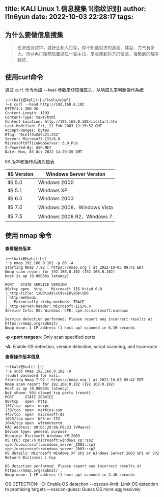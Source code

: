 title: KALI Linux 1.信息搜集 1(指纹识别)
author: l1n6yun
date: 2022-10-03 22:28:17
tags:
---
## 为什么要做信息搜集

> 在渗透测试中，就好比和人打架，你不知道对方的身高、体型、力气有多大。所以再打架前就要通过一些手段，来收集到对方的信息，搜集到的越多越好。

## 使用curl命令

通过 `curl` 命令添加 `--head` 参数来获取相应头，从响应头来判断操作系统

```shell
┌──(kali㉿kali)-[~/Tools/w3af]
└─$ curl --head http://192.168.0.102 
HTTP/1.1 200 OK
Content-Length: 1193
Content-Type: text/html
Content-Location: http://192.168.0.102/iisstart.htm
Last-Modified: Fri, 21 Feb 2003 12:15:52 GMT
Accept-Ranges: bytes
ETag: "0ce1f9a2d9c21:242"
Server: Microsoft-IIS/6.0
MicrosoftOfficeWebServer: 5.0_Pub
X-Powered-By: ASP.NET
Date: Mon, 03 Oct 2022 14:29:35 GMT
```

IIS 版本和操作系统对应表 

| IIS Version | Windows Server Version      |
| ----------- | --------------------------- |
| IIS 5.0     | Windows 2000                |
| IIS 5.1     | Windows XP                  |
| IIS 6.0     | Windows 2003                |
| IIS 7.0     | Windows 2008、Windows Vista |
| IIS 7.5     | Windows 2008 R2、Windows 7  |

## 使用 nmap 命令

**查看服务版本**

```shell
┌──(kali㉿kali)-[~]
└─$ nmap 192.168.0.102 -p 80 -A                                                                   
Starting Nmap 7.92 ( https://nmap.org ) at 2022-10-03 09:42 EDT
Nmap scan report for 192.168.0.102 (192.168.0.102)
Host is up (0.00056s latency).

PORT   STATE SERVICE VERSION
80/tcp open  http    Microsoft IIS httpd 6.0
|_http-title: \xBD\xA8\xC9\xE8\xD6\xD0
| http-methods: 
|_  Potentially risky methods: TRACE
|_http-server-header: Microsoft-IIS/6.0
Service Info: OS: Windows; CPE: cpe:/o:microsoft:windows

Service detection performed. Please report any incorrect results at https://nmap.org/submit/ .
Nmap done: 1 IP address (1 host up) scanned in 6.39 seconds
```

**-p \<port ranges>**: Only scan specified ports

**-A**: Enable OS detection, version detection, script scanning, and traceroute

**查看操作版本信息**

```shell
──(kali㉿kali)-[~]
└─$ sudo nmap 192.168.0.102 -O
[sudo] password for kali: 
Starting Nmap 7.92 ( https://nmap.org ) at 2022-10-03 09:42 EDT
Nmap scan report for 192.168.0.102 (192.168.0.102)
Host is up (0.00033s latency).
Not shown: 994 closed tcp ports (reset)
PORT     STATE SERVICE
80/tcp   open  http
135/tcp  open  msrpc
139/tcp  open  netbios-ssn
445/tcp  open  microsoft-ds
1025/tcp open  NFS-or-IIS
1046/tcp open  wfremotertm
MAC Address: 00:0C:29:86:F6:23 (VMware)
Device type: general purpose
Running: Microsoft Windows XP|2003
OS CPE: cpe:/o:microsoft:windows_xp::sp2 cpe:/o:microsoft:windows_server_2003::sp1 cpe:/o:microsoft:windows_server_2003::sp2
OS details: Microsoft Windows XP SP2 or Windows Server 2003 SP1 or SP2
Network Distance: 1 hop

OS detection performed. Please report any incorrect results at https://nmap.org/submit/ .
Nmap done: 1 IP address (1 host up) scanned in 2.46 seconds
```

OS DETECTION:
  -O: Enable OS detection
  --osscan-limit: Limit OS detection to promising targets
  --osscan-guess: Guess OS more aggressively